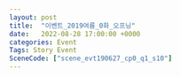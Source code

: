 ```yaml
---
layout: post
title:  "이벤트_2019여름_0화_오프닝"
date:   2022-08-28 17:00:00 +0000
categories: Event
Tags: Story Event
SceneCode: ["scene_evt190627_cp0_q1_s10"]
---
```

